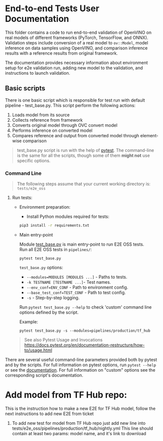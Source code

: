 # End-to-end Tests User Documentation

This folder contains a code to run end-to-end validation of OpenVINO on real models of different frameworks (PyTorch, TensorFlow, and ONNX). Validation steps include conversion of a real model to `ov::Model`, model inference on data samples using OpenVINO, and comparison inference results with a reference results from original framework.

The documentation provides necessary information about environment setup for e2e validation run, adding new model to the validation, and instructions to launch validation. 

## Basic scripts

There is one basic script which is responsible for test run with default pipeline - test_base.py. This script perform the
following actions:
1. Loads model from its source 
2. Collects reference from framework
3. Converts original model through OVC convert model
4. Performs inference on converted model
5. Compares reference and output from converted model through element-wise comparison


> test_base.py script is run with the help of [pytest](https://docs.pytest.org).
> The command-line is the same for all the scripts, though some of them
> __might not__ use specific options.

### Command Line

> The following steps assume that your current working directory is:
> `tests/e2e_oss`

1. Run tests:
    * Environment preparation:
        * Install Python modules required for tests:
        ```bash
        pip3 install -r requirements.txt 
        ```

   * Main entry-point  

       Module [test_base.py](https://github.com/openvinotoolkit/openvino/tree/master/tests/e2e_oss/test_base.py) is main entry-point to run E2E OSS tests.  
       Run all E2E OSS tests in `pipelines/`:
       ```
       pytest test_base.py
       ```
       `test_base.py` options:  
    
       - `--modules=MODULES [MODULES ...]` - Paths to tests.  
       - `-k TESTNAME [TESTNAME ...]`- Test names.  
       - `--env_conf=ENV_CONF` - Path to environment config.  
       - `--base_test_conf=TEST_CONF` - Path to test config.  
       - `-s` - Step-by-step logging.
    
       Run `pytest test_base.py --help` to check 'custom' command line options defined by the script.  
    
       Example:
       ```
       pytest test_base.py -s --modules=pipelines/production/tf_hub
       ```  
    >    See also Pytest Usage and Invocations https://docs.pytest.org/en/documentation-restructure/how-to/usage.html

There are several useful command-line parameters provided both by pytest and by
the scripts. For full information on pytest options, run `pytest --help` or see
the [documentation](https://docs.pytest.org). For full information on "custom"
options see the corresponding script's documentation.


# Add model from TF Hub repo:
This is the instruction how to make a new E2E for TF Hub model, follow the next instructions to add new E2E from ticket
1. To add new test for model from TF Hub repo just add new line into tests/e2e_oss/pipelines/production/tf_hub/nightly.yml
This line should contain at least two params: model name, and it's link to download
